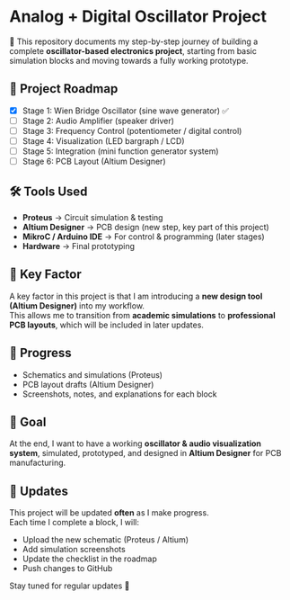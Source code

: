 # Analog + Digital Oscillator Project

🚀 This repository documents my step-by-step journey of building a complete **oscillator-based electronics project**, starting from basic simulation blocks and moving towards a fully working prototype.

## 📌 Project Roadmap
- [x] Stage 1: Wien Bridge Oscillator (sine wave generator) ✅
- [ ] Stage 2: Audio Amplifier (speaker driver)
- [ ] Stage 3: Frequency Control (potentiometer / digital control)
- [ ] Stage 4: Visualization (LED bargraph / LCD)
- [ ] Stage 5: Integration (mini function generator system)
- [ ] Stage 6: PCB Layout (Altium Designer)

## 🛠 Tools Used
- **Proteus** → Circuit simulation & testing
- **Altium Designer** → PCB design (new step, key part of this project)
- **MikroC / Arduino IDE** → For control & programming (later stages)
- **Hardware** → Final prototyping

## 🌟 Key Factor
A key factor in this project is that I am introducing a **new design tool (Altium Designer)** into my workflow.  
This allows me to transition from **academic simulations** to **professional PCB layouts**, which will be included in later updates.

## 📸 Progress
- Schematics and simulations (Proteus)  
- PCB layout drafts (Altium Designer)  
- Screenshots, notes, and explanations for each block  

## 🎯 Goal
At the end, I want to have a working **oscillator & audio visualization system**, simulated, prototyped, and designed in **Altium Designer** for PCB manufacturing.
## 🔄 Updates
This project will be updated **often** as I make progress.  
Each time I complete a block, I will:
- Upload the new schematic (Proteus / Altium)
- Add simulation screenshots
- Update the checklist in the roadmap
- Push changes to GitHub

Stay tuned for regular updates 🚀

